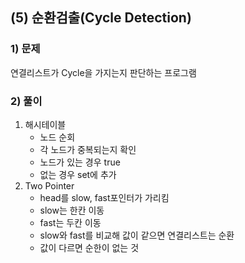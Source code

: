 ## (5) 순환검출(Cycle Detection)
### 1) 문제
연결리스트가 Cycle을 가지는지 판단하는 프로그램
### 2) 풀이
1. 해시테이블
    - 노드 순회
    - 각 노드가 중복되는지 확인
    - 노드가 있는 경우 true
    - 없는 경우 set에 추가
2. Two Pointer
    - head를 slow, fast포인터가 가리킴
    - slow는 한칸 이동
    - fast는 두칸 이동
    - slow와 fast를 비교해 값이 같으면 연결리스트는 순환
    - 값이 다르면 순한이 없는 것